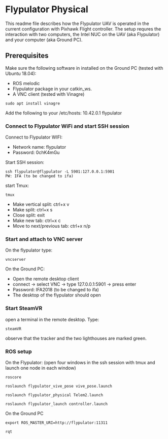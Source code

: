 # Flypulator Physical
This readme file describes how the Flypulator UAV is operated in the current configuration with Pixhawk Flight controller. The setup requres the interaction with two computers, the Intel NUC on the UAV (aka Flypulator) and your computer (aka Ground PC).
## Prerequisites
Make sure the following software in installed on the Ground PC (tested with Ubuntu 18.04):
- ROS melodic
- Flypulator package in your catkin_ws.
- A VNC client (tested with Vinagre)
```
sudo apt install vinagre
```
Add the following to your /etc/hosts:
10.42.0.1 flypulator
### Connect to Flypulator WiFi and start SSH session
Connect to Flypulator WIFI:
- Network name: flypulator
- Password: 0chK4mGu

Start SSH session:
```
ssh flypulator@flypulator -L 5901:127.0.0.1:5901
PW: IFA (to be changed to ifa)
```
start Tmux:
```
tmux
```

- Make vertical split: ctrl+x v
- Make split: ctrl+x s
- Close split: exit
- Make new tab: ctrl+x c
- Move to next/previous tab: ctrl+x n/p

### Start and attach to VNC server
On the flypulator type:
```
vncserver 
```

On the Ground PC:
- Open the remote desktop client
- connect -> select VNC -> type 127.0.0.1:5901 -> press enter
- Password: IFA2018 (to be changed to ifa)
- The desktop of the flypulator should open
### Start SteamVR
open a terminal in the remote desktop. Type:
```
steamVR
```
observe that the tracker and the two lighthouses are marked green.
### ROS setup

On the Flypulator: (open four windows in the ssh session with tmux and launch one node in each window)
```
roscore

roslaunch flypulator_vive_pose vive_pose.launch

roslaunch flypulator_physical Telem2.launch

roslaunch flypulator_launch controller.launch
```

On the Ground PC
```
export ROS_MASTER_URI=http://flypulator:11311

rqt
```




